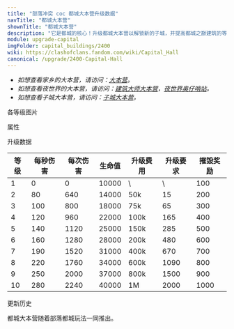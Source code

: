 ```yaml
---
title: "部落冲突 coc 都城大本营升级数据"
navTitle: "都城大本营"
shownTitle: "都城大本营"
description: "它是都城的核心！升级都城大本营以解锁新的子城，并提高都城之巅建筑的等级上限。"
module: upgrade-capital
imgFolder: capital_buildings/2400
wiki: https://clashofclans.fandom.com/wiki/Capital_Hall
canonical: /upgrade/2400-Capital-Hall
---
```


- *如想查看家乡的大本营，请访问：[大本营](/upgrade/0400-Town-Hall)。*
- *如想查看夜世界的大本营，请访问：[建筑大师大本营](/upgrade/1200-Builder-Hall)，[夜世界奥仔哨站](/upgrade/1240-O.T.T.O's-Outpost)。*
- *如想查看子城大本营，请访问：[子城大本营](/upgrade/2401-District-Hall)。*

<UnitInfo :folder="$frontmatter.imgFolder" imgSrc="Capital_Hall10.png" :imgAlt="$frontmatter.navTitle" :description="$frontmatter.description" :isSmallImg="true" />

<SmallTitle>各等级图片</SmallTitle>

<Panel>
    <UnitImgGroup title="未激活" :folder="$frontmatter.imgFolder">
        <UnitImg imgTitle="1 级" imgSrc="Capital_Hall1_thumb.png" imgHd="Capital_Hall1.png" />
        <UnitImg imgTitle="2 级" imgSrc="Capital_Hall2_thumb.png" imgHd="Capital_Hall2.png" />
        <UnitImg imgTitle="3 级" imgSrc="Capital_Hall3_thumb.png" imgHd="Capital_Hall3.png" />
        <UnitImg imgTitle="4 级" imgSrc="Capital_Hall4_thumb.png" imgHd="Capital_Hall4.png" />
        <UnitImg imgTitle="5 级" imgSrc="Capital_Hall5_thumb.png" imgHd="Capital_Hall5.png" />
        <UnitImg imgTitle="6 级" imgSrc="Capital_Hall6_thumb.png" imgHd="Capital_Hall6.png" />
        <UnitImg imgTitle="7 级" imgSrc="Capital_Hall7_thumb.png" imgHd="Capital_Hall7.png" />
        <UnitImg imgTitle="8 级" imgSrc="Capital_Hall8_thumb.png" imgHd="Capital_Hall8.png" />
        <UnitImg imgTitle="9 级" imgSrc="Capital_Hall9_thumb.png" imgHd="Capital_Hall9.png" />
        <UnitImg imgTitle="10 级" imgSrc="Capital_Hall10_thumb.png" imgHd="Capital_Hall10.png" />
    </UnitImgGroup>
    <UnitImgGroup title="已激活" :folder="$frontmatter.imgFolder">
        <UnitImg imgTitle="2 级" imgSrc="Capital_Hall2_Active_thumb.png" imgHd="Capital_Hall2_Active.png" />
        <UnitImg imgTitle="3 级" imgSrc="Capital_Hall3_Active_thumb.png" imgHd="Capital_Hall3_Active.png" />
        <UnitImg imgTitle="4 级" imgSrc="Capital_Hall4_Active_thumb.png" imgHd="Capital_Hall4_Active.png" />
        <UnitImg imgTitle="5 级" imgSrc="Capital_Hall5_Active_thumb.png" imgHd="Capital_Hall5_Active.png" />
        <UnitImg imgTitle="6 级" imgSrc="Capital_Hall6_Active_thumb.png" imgHd="Capital_Hall6_Active.png" />
        <UnitImg imgTitle="7 级" imgSrc="Capital_Hall7_Active_thumb.png" imgHd="Capital_Hall7_Active.png" />
        <UnitImg imgTitle="8 级" imgSrc="Capital_Hall8_Active_thumb.png" imgHd="Capital_Hall8_Active.png" />
        <UnitImg imgTitle="9 级" imgSrc="Capital_Hall9_Active_thumb.png" imgHd="Capital_Hall9_Active.png" />
        <UnitImg imgTitle="10 级" imgSrc="Capital_Hall10_Active_thumb.png" imgHd="Capital_Hall10_Active.png" />
    </UnitImgGroup>
</Panel>

<SmallTitle>属性</SmallTitle>

<UnitProperties>
    <UnitProperty pKey="占地面积" pValue="6×6" />
    <UnitProperty pKey="判定面积" pValue="5×5" :isJudgeSquare="true" />
    <UnitProperty pKey="伤害类型" pValue="范围伤害" />
    <UnitProperty pKey="攻击的目标" pValue="地面和空中目标" />
    <UnitProperty pKey="射程" pValue="15 格" />
    <UnitProperty pKey="攻速" pValue="8 秒/轮" />
</UnitProperties>

<SmallTitle>升级数据</SmallTitle>

<script setup>
const tableExtraInfo = [
    {
        "column": 4,
        "type": "cost",
        "icon": "Gold3",
        "noGoldPass": true
    },
    {
        "column": 6,
        "type": "number",
        "icon": "Gold3",
        "noGoldPass": true
    }
];
</script>

<UnitTable :tableExtraInfo="tableExtraInfo">

| 等级 | 每秒伤害 | 每次伤害 |  生命值 | 升级费用 | 升级要求 | 摧毁奖励 |
| ---- |   ---   |   ---   |   ---   |   ---   |    ---  |   ---   |
|   1  |     0   |      0  |  10000  |    \    |     \   |   100   |
|   2  |    80   |    640  |  14000  |   50k   |    15   |   200   |
|   3  |   100   |    800  |  18000  |   75k   |    65   |   300   |
|   4  |   120   |    960  |  22000  |  100k   |   165   |   400   |
|   5  |   140   |   1120  |  25000  |  150k   |   285   |   500   |
|   6  |   160   |   1280  |  28000  |  200k   |   480   |   600   |
|   7  |   190   |   1520  |  31000  |  400k   |   670   |   700   |
|   8  |   220   |   1760  |  34000  |  600k   |  1090   |   800   |
|   9  |   250   |   2000  |  37000  |  800k   |  1500   |   900   |
|  10  |   280   |   2240  |  40000  |    1M   |  2000   |  1000   |
</UnitTable>

<SmallTitle>更新历史</SmallTitle>

<Timeline>
    <TimelineItem date="2022/05/02">
        <TimelineRow>都城大本营随着部落都城玩法一同推出。</TimelineRow>
    </TimelineItem>
    <TimelineItem :historyBottom="true" />
</Timeline>